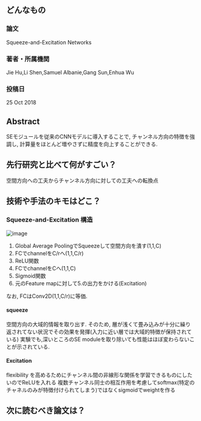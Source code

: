 ## どんなもの

### 論文
Squeeze-and-Excitation Networks



### 著者・所属機関
Jie Hu,Li Shen,Samuel Albanie,Gang Sun,Enhua Wu


### 投稿日
25 Oct 2018


## Abstract
SEモジュールを従来のCNNモデルに導入することで, チャンネル方向の特徴を強調し, 計算量をほとんど増やさずに精度を向上することができる.

## 先行研究と比べて何がすごい？
空間方向への工夫からチャンネル方向に対しての工夫への転換点

## 技術や手法のキモはどこ？
### Squeeze-and-Excitation 構造

![image](https://user-images.githubusercontent.com/57211829/80678614-38567700-8af6-11ea-90a8-69da9c504436.png)

1. Global Average PoolingでSqueezeして空間方向を潰す(1,1,C)
2. FCでchannelをC/rへ(1,1,C/r)
3. ReLU関数
4. FCでchannelをCへ(1,1,C)
5. Sigmoid関数
6. 元のFeature mapに対して5.の出力をかける(Excitation)


なお, FCはConv2D(1,1,C/r)に等価.

#### squeeze
空間方向の大域的情報を取り出す.
そのため, 層が浅くて畳み込みが十分に繰り返されてない状況でその効果を発揮(入力に近い層では大域的特徴が保持されている)
実験でも,深いところのSE moduleを取り除いても性能はほぼ変わらないことが示されている.

#### Excitation
flexibility を高めるためにチャンネル間の非線形な関係を学習できるものにしたいのでReLUを入れる
複数チャンネル同士の相互作用を考慮してsoftmax(特定のチャネルのみが特徴付けられてしまう)ではなくsigmoidでweightを作る

## 次に読むべき論文は？

